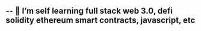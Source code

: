 -- 👀 I’m self learning full stack web 3.0, defi solidity ethereum smart contracts, javascript, etc 
- 
<!---
 doing online tutorials, i have been at it since june 2020, first cs50, then mimo python, now solidility, javascript, metaverse , remix, ganache, truffle, reast.js, node.js, web3.js, html, css 
part 2 back at it 5/5/22 more smart contracts and examples
part 3 web front end javascript, html, css 
--->
